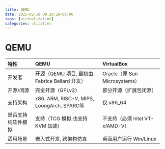```yaml
---
title: QEMU
date: 2025-02-10 09:20:28+08:00
tags: [virtualization]
categories: utilities
---
```


# QEMU

| 特性                  | QEMU                                      | VirtualBox                      |
|:---------------------|:------------------------------------------|:-------------------------------|
| 开发者                | 开源（QEMU 项目, 最初由 Fabrice Bellard 开发）| Oracle（原 Sun Microsystems）  |
| 开源/闭源             | 完全开源（GPLv2）                           | 部分开源（扩展包闭源）     |
| 支持架构              | x86, ARM, RISC-V, MIPS, LoongArch, SPARC等| 仅 x86_64                  |
| 是否支持纯软件模拟      | 支持（TCG 模拟,也支持 KVM 加速）             | 不支持（必须 Intel VT-x/AMD-V）  |
| 适用场景              | 嵌入式开发, 跨架构仿真                       | 桌面用户运行 Win/Linux    |

<!--more-->
